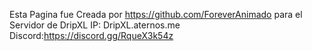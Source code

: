 Esta Pagina fue Creada por https://github.com/ForeverAnimado para el Servidor de DripXL
IP: DripXL.aternos.me
Discord:https://discord.gg/RqueX3k54z